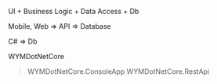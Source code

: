 UI + Business Logic + Data Access + Db

Mobile, Web => API => Database

C# => Db

WYMDotNetCore
> WYMDotNetCore.ConsoleApp
> WYMDotNetCore.RestApi